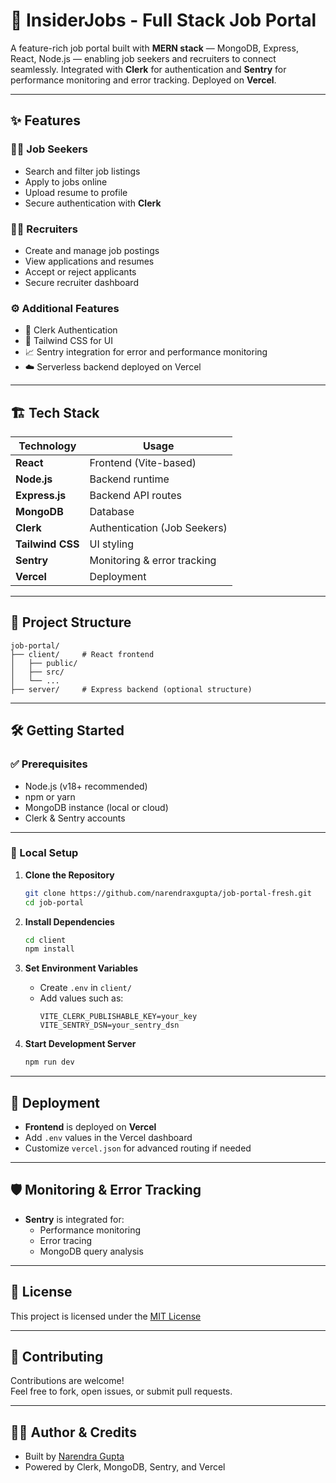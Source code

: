 # 💼 InsiderJobs - Full Stack Job Portal

A feature-rich job portal built with **MERN stack** — MongoDB, Express, React, Node.js — enabling job seekers and recruiters to connect seamlessly. Integrated with **Clerk** for authentication and **Sentry** for performance monitoring and error tracking. Deployed on **Vercel**.

---

## ✨ Features

### 👨‍💻 Job Seekers
- Search and filter job listings
- Apply to jobs online
- Upload resume to profile
- Secure authentication with **Clerk**

### 🧑‍💼 Recruiters
- Create and manage job postings
- View applications and resumes
- Accept or reject applicants
- Secure recruiter dashboard

### ⚙️ Additional Features
- 🔐 Clerk Authentication
- 🧵 Tailwind CSS for UI
- 📈 Sentry integration for error and performance monitoring
- ☁️ Serverless backend deployed on Vercel

---

## 🏗️ Tech Stack

| Technology     | Usage                         |
|----------------|-------------------------------|
| **React**      | Frontend (Vite-based)         |
| **Node.js**    | Backend runtime               |
| **Express.js** | Backend API routes            |
| **MongoDB**    | Database                      |
| **Clerk**      | Authentication (Job Seekers)  |
| **Tailwind CSS** | UI styling                 |
| **Sentry**     | Monitoring & error tracking   |
| **Vercel**     | Deployment                    |

---

## 📁 Project Structure

```
job-portal/
├── client/     # React frontend
│   ├── public/
│   ├── src/
│   └── ...     
├── server/     # Express backend (optional structure)
```

---

## 🛠️ Getting Started

### ✅ Prerequisites

- Node.js (v18+ recommended)
- npm or yarn
- MongoDB instance (local or cloud)
- Clerk & Sentry accounts

---

### 🔧 Local Setup

1. **Clone the Repository**
   ```bash
   git clone https://github.com/narendraxgupta/job-portal-fresh.git
   cd job-portal
   ```

2. **Install Dependencies**
   ```bash
   cd client
   npm install
   ```

3. **Set Environment Variables**
   - Create `.env` in `client/`
   - Add values such as:
     ```
     VITE_CLERK_PUBLISHABLE_KEY=your_key
     VITE_SENTRY_DSN=your_sentry_dsn
     ```

4. **Start Development Server**
   ```bash
   npm run dev
   ```
   
---

## 🚀 Deployment

- **Frontend** is deployed on **Vercel**
- Add `.env` values in the Vercel dashboard
- Customize `vercel.json` for advanced routing if needed

---

## 🛡️ Monitoring & Error Tracking

- **Sentry** is integrated for:
  - Performance monitoring
  - Error tracing
  - MongoDB query analysis

---

## 📝 License

This project is licensed under the [MIT License](LICENSE)

---

## 🤝 Contributing

Contributions are welcome!  
Feel free to fork, open issues, or submit pull requests.

---

## 🙋‍♂️ Author & Credits

- Built by [Narendra Gupta](https://github.com/narendraxgupta)
- Powered by Clerk, MongoDB, Sentry, and Vercel
